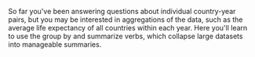So far you've been answering questions about individual country-year pairs, but you may be interested in aggregations of the data, such as the average life expectancy of all countries within each year. Here you'll learn to use the group by and summarize verbs, which collapse large datasets into manageable summaries. 
